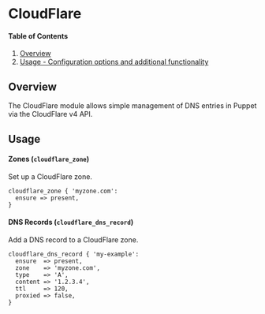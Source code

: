 # CloudFlare

#### Table of Contents

1. [Overview](#overview)
2. [Usage - Configuration options and additional functionality](#usage)

## Overview

The CloudFlare module allows simple management of DNS entries in Puppet via the CloudFlare v4 API.

## Usage

#### Zones (`cloudflare_zone`)

Set up a CloudFlare zone.

    cloudflare_zone { 'myzone.com':
      ensure => present,
    }

#### DNS Records (`cloudflare_dns_record`)

Add a DNS record to a CloudFlare zone.

    cloudflare_dns_record { 'my-example':
      ensure  => present,
      zone    => 'myzone.com',
      type    => 'A',
      content => '1.2.3.4',
      ttl     => 120,
      proxied => false,
    }